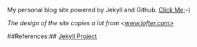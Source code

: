 My personal blog site powered by Jekyll and Github. [Click Me](http://rockhong.github.com/);-)

*The design of the site copies a lot from <www.lofter.com>*

##References:##
[Jekyll Project](https://github.com/mojombo/jekyll)

